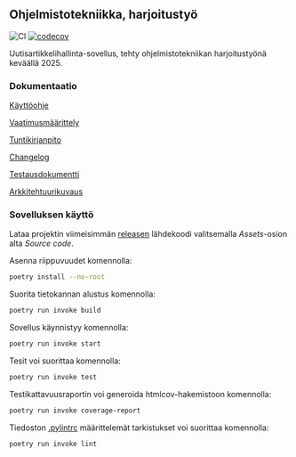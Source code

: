 ## Ohjelmistotekniikka, harjoitustyö

![CI](https://github.com/jipeso/ohjelmistotekniikka/actions/workflows/main.yml/badge.svg)
[![codecov](https://codecov.io/gh/jipeso/ohjelmistotekniikka/graph/badge.svg?token=Y9H6OC1Q2A)](https://codecov.io/gh/jipeso/ohjelmistotekniikka)

Uutisartikkelihallinta-sovellus, tehty ohjelmistotekniikan harjoitustyönä keväällä 2025.

### Dokumentaatio

[Käyttöohje](https://github.com/jipeso/ohjelmistotekniikka/blob/main/dokumentaatio/kayttoohje.md)

[Vaatimusmäärittely](https://github.com/jipeso/ohjelmistotekniikka/blob/main/dokumentaatio/vaatimusmaarittely.md)

[Tuntikirjanpito](https://github.com/jipeso/ohjelmistotekniikka/blob/main/dokumentaatio/tuntikirjanpito.md)

[Changelog](https://github.com/jipeso/ohjelmistotekniikka/blob/main/dokumentaatio/changelog.md)

[Testausdokumentti](https://github.com/jipeso/ohjelmistotekniikka/blob/main/dokumentaatio/testaus.md)

[Arkkitehtuurikuvaus](https://github.com/jipeso/ohjelmistotekniikka/blob/main/dokumentaatio/arkkitehtuuri.md)

### Sovelluksen käyttö

Lataa projektin viimeisimmän [releasen](https://github.com/jipeso/ohjelmistotekniikka/releases) lähdekoodi valitsemalla _Assets_-osion alta _Source code_.

Asenna riippuvuudet komennolla:

```bash
poetry install --no-root
```

Suorita tietokannan alustus komennolla:

```bash
poetry run invoke build
```

Sovellus käynnistyy komennolla:

```bash
poetry run invoke start
```

Tesit voi suorittaa komennolla:

```bash
poetry run invoke test
```

Testikattavuusraportin voi generoida htmlcov-hakemistoon komennolla:

```bash
poetry run invoke coverage-report
```

Tiedoston [.pylintrc](./.pylintrc) määrittelemät tarkistukset voi suorittaa komennolla:

```bash
poetry run invoke lint
```
